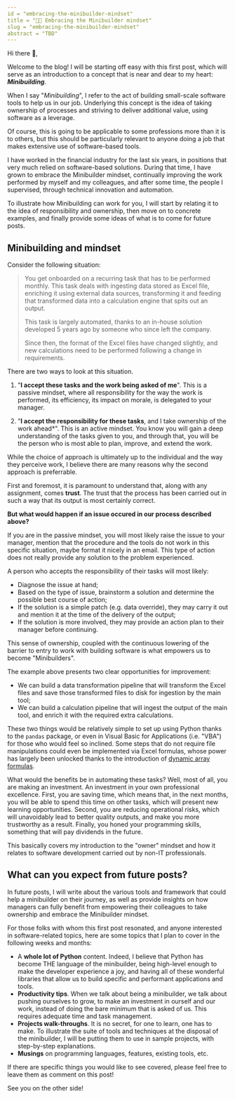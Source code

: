 ```yaml
---
id = "embracing-the-minibuilder-mindset"
title = "🧑‍💻 Embracing the Minibuilder mindset"
slug = "embracing-the-minibuilder-mindset"
abstract = "TBD"
---
```


Hi there 👋,

Welcome to the blog! I will be starting off easy with this first post, which will serve as an introduction to a concept that is near and dear to my heart: **_Minibuilding_**.

When I say "_Minibuilding_", I refer to the act of building small-scale software tools to help us in our job. Underlying this concept is the idea of taking ownership of processes and striving to deliver additional value, using software as a leverage.

Of course, this is going to be applicable to some professions more than it is to others, but this should be particularly relevant to anyone doing a job that makes extensive use of software-based tools.

I have worked in the financial industry for the last six years, in positions that very much relied on software-based solutions. During that time, I have grown to embrace the Minibuilder mindset, continually improving the work performed by myself and my colleagues, and after some time, the people I supervised, through technical innovation and automation.

To illustrate how Minibuilding can work for you, I will start by relating it to the idea of responsibility and ownership, then move on to concrete examples, and finally provide some ideas of what is to come for future posts.

## Minibuilding and mindset

Consider the following situation:

> You get onboarded on a recurring task that has to be performed monthly. This task deals with ingesting data stored as Excel file, enriching it using external data sources, transforming it and feeding that transformed data into a calculation engine that spits out an output.
>
> This task is largely automated, thanks to an in-house solution developed 5 years ago by someone who since left the company.
>
> Since then, the format of the Excel files have changed slightly, and new calculations need to be performed following a change in requirements.

There are two ways to look at this situation.

1. "**I accept these tasks and the work being asked of me**".
   This is a passive mindset, where all responsibility for the way the work is performed, its efficiency, its impact on morale, is delegated to your manager.

2. "**I accept the responsibility for these tasks**, and I take ownership of the work ahead\*".
   This is an active mindset. You know you will gain a deep understanding of the tasks given to you, and through that, you will be the person who is most able to plan, improve, and extend the work.

While the choice of approach is ultimately up to the individual and the way they perceive work, I believe there are many reasons why the second approach is preferrable.

First and foremost, it is paramount to understand that, along with any assignment, comes **trust**. The trust that the process has been carried out in such a way that its output is most certainly correct.

**But what would happen if an issue occured in our process described above?**

If you are in the passive mindset, you will most likely raise the issue to your manager, mention that the procedure and the tools do not work in this specific situation, maybe format it nicely in an email. This type of action does not really provide any solution to the problem experienced.

A person who accepts the responsibility of their tasks will most likely:

- Diagnose the issue at hand;
- Based on the type of issue, brainstorm a solution and determine the possible best course of action;
- If the solution is a simple patch (e.g. data override), they may carry it out and mention it at the time of the delivery of the output;
- If the solution is more involved, they may provide an action plan to their manager before continuing.

This sense of ownership, coupled with the continuous lowering of the barrier to entry to work with building software is what empowers us to become "Minibuilders".

The example above presents two clear opportunities for improvement:

- We can build a data transformation pipeline that will transform the Excel files and save those transformed files to disk for ingestion by the main tool;
- We can build a calculation pipeline that will ingest the output of the main tool, and enrich it with the required extra calculations.

These two things would be relatively simple to set up using Python thanks to the `pandas` package, or even in Visual Basic for Applications (i.e. "VBA") for those who would feel so inclined. Some steps that do not require file manipulations could even be implemented via Excel formulas, whose power has largely been unlocked thanks to the introduction of [dynamic array formulas](https://support.microsoft.com/en-us/office/dynamic-array-formulas-and-spilled-array-behavior-205c6b06-03ba-4151-89a1-87a7eb36e531).

What would the benefits be in automating these tasks? Well, most of all, you are making an investment. An investment in your own professional excellence. First, you are saving time, which means that, in the next months, you will be able to spend this time on other tasks, which will present new learning opportunities. Second, you are reducing operational risks, which will unavoidably lead to better quality outputs, and make you more trustworthy as a result. Finally, you honed your programming skills, something that will pay dividends in the future.

This basically covers my introduction to the "owner" mindset and how it relates to software development carried out by non-IT professionals.

## What can you expect from future posts?

In future posts, I will write about the various tools and framework that could help a minibuilder on their journey, as well as provide insights on how managers can fully benefit from empowering their colleagues to take ownership and embrace the Minibuilder mindset.

For those folks with whom this first post resonated, and anyone interested in software-related topics, here are some topics that I plan to cover in the following weeks and months:

- A **whole lot of Python** content. Indeed, I believe that Python has become THE language of the minibuilder, being high-level enough to make the developer experience a joy, and having all of these wonderful libraries that allow us to build specific and performant applications and tools.
- **Productivity tips**. When we talk about being a minibuilder, we talk about pushing ourselves to grow, to make an investment in ourself and our work, instead of doing the bare minimum that is asked of us. This requires adequate time and task management.
- **Projects walk-throughs**. It is no secret, for one to learn, one has to make. To illustrate the suite of tools and techniques at the disposal of the minibuilder, I will be putting them to use in sample projects, with step-by-step explanations.
- **Musings** on programming languages, features, existing tools, etc.

If there are specific things you would like to see covered, please feel free to leave them as comment on this post!

See you on the other side!
